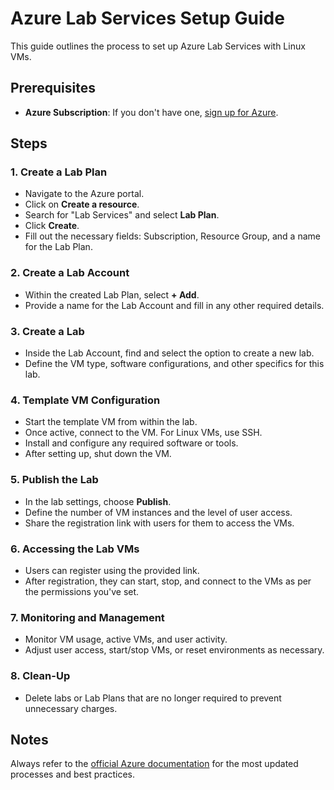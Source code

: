 
# Azure Lab Services Setup Guide

This guide outlines the process to set up Azure Lab Services with Linux VMs.

## Prerequisites

- **Azure Subscription**: If you don't have one, [sign up for Azure](https://azure.com/free).

## Steps

### 1. Create a Lab Plan

- Navigate to the Azure portal.
- Click on **Create a resource**.
- Search for "Lab Services" and select **Lab Plan**.
- Click **Create**.
- Fill out the necessary fields: Subscription, Resource Group, and a name for the Lab Plan.

### 2. Create a Lab Account

- Within the created Lab Plan, select **+ Add**.
- Provide a name for the Lab Account and fill in any other required details.

### 3. Create a Lab

- Inside the Lab Account, find and select the option to create a new lab.
- Define the VM type, software configurations, and other specifics for this lab.

### 4. Template VM Configuration

- Start the template VM from within the lab.
- Once active, connect to the VM. For Linux VMs, use SSH.
- Install and configure any required software or tools.
- After setting up, shut down the VM.

### 5. Publish the Lab

- In the lab settings, choose **Publish**.
- Define the number of VM instances and the level of user access.
- Share the registration link with users for them to access the VMs.

### 6. Accessing the Lab VMs

- Users can register using the provided link.
- After registration, they can start, stop, and connect to the VMs as per the permissions you've set.

### 7. Monitoring and Management

- Monitor VM usage, active VMs, and user activity.
- Adjust user access, start/stop VMs, or reset environments as necessary.

### 8. Clean-Up

- Delete labs or Lab Plans that are no longer required to prevent unnecessary charges.

## Notes

Always refer to the [official Azure documentation](https://docs.microsoft.com/azure) for the most updated processes and best practices.

